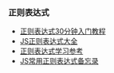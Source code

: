 ### 正则表达式
 - [正则表达式30分钟入门教程](http://www.jb51.net/tools/zhengze.html)
 - [JS正则表达式大全 ](http://www.blogjava.net/onejavaer/articles/79070.html)
 - [正则表达式学习参考 ](http://blog.csdn.net/lxcnn/article/details/4268033)
 - [JS常用正则表达式备忘录](https://juejin.im/post/5cc64083f265da038a1480bd?utm_medium=fe&utm_source=weixinqun)
